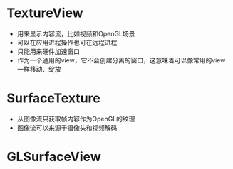 # TextureView
- 用来显示内容流，比如视频和OpenGL场景
- 可以在应用进程操作也可在远程进程
- 只能用来硬件加速窗口
- 作为一个通用的view，它不会创建分离的窗口，这意味着可以像常用的view一样移动、绽放
# SurfaceTexture
- 从图像流只获取帧内容作为OpenGL的纹理
- 图像流可以来源于摄像头和视频解码

# GLSurfaceView